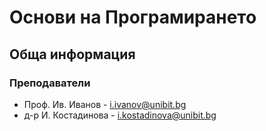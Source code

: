 # Основи на Програмирането

## Обща информация

### Преподаватели

* Проф. Ив. Иванов - <i.ivanov@unibit.bg>
* д-р И. Костадинова - <i.kostadinova@unibit.bg>
